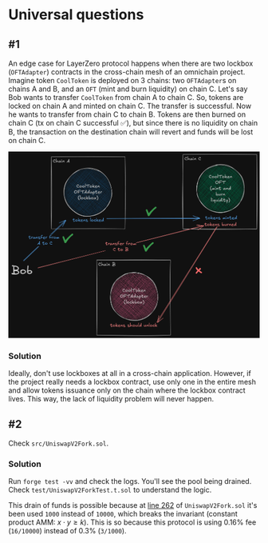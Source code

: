 # Universal questions

## #1

An edge case for LayerZero protocol happens when there are two lockbox (`OFTAdapter`) contracts in the cross-chain mesh of an omnichain project. Imagine token `CoolToken` is deployed on 3 chains: two `OFTAdapter`s on chains A and B, and an `OFT` (mint and burn liquidity) on chain C. Let's say Bob wants to transfer `CoolToken` from chain A to chain C. So, tokens are locked on chain A and minted on chain C. The transfer is successful. Now he wants to transfer from chain C to chain B. Tokens are then burned on chain C (tx on chain C successful ✅), but since there is no liquidity on chain B, the transaction on the destination chain will revert and funds will be lost on chain C.

![image](image.png)

### Solution

Ideally, don't use lockboxes at all in a cross-chain application. However, if the project really needs a lockbox contract, use only one in the entire mesh and allow tokens issuance only on the chain where the lockbox contract lives. This way, the lack of liquidity problem will never happen.

## #2

Check `src/UniswapV2Fork.sol`.

### Solution

Run `forge test -vv` and check the logs. You'll see the pool being drained. Check `test/UniswapV2ForkTest.t.sol` to understand the logic.

This drain of funds is possible because at [line 262](https://github.com/EWCunha/universal/blob/00b6161c7ed87f044021c03151bb4b36e6943e11/src/UniswapV2Fork.sol#L262) of `UniswapV2Fork.sol` it's been used `1000` instead of `10000`, which breaks the invariant (constant product AMM: $x \cdot y \ge k$). This is so because this protocol is using 0.16% fee (`16/10000`) instead of 0.3% (`3/1000`).


